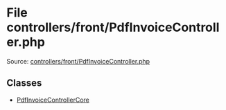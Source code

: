 File controllers/front/PdfInvoiceController.php
=========
Source: [controllers/front/PdfInvoiceController.php](https://github.com/PrestaShop/PrestaShop/blob/1.6.1.1/controllers/front/PdfInvoiceController.php)


Classes
-------

* [PdfInvoiceControllerCore](class.PdfInvoiceControllerCore.md)

